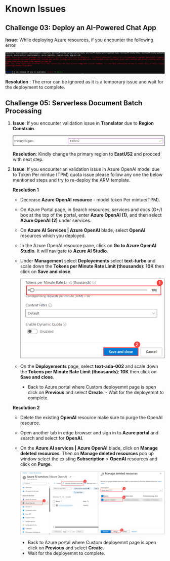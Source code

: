 # Known Issues

## Challenge 03: Deploy an AI-Powered Chat App

 **Issue**:  While deploying Azure resources, if you encounter the following error.

   ![](../media/Active-image120.png)

  **Resolution** : The error can be ignored as it is a temporary issue and wait for the deployment to complete.
   
## Challenge 05: Serverless Document Batch Processing

1. **Issue**: If you encounter validation issue in **Translator** due to **Region Constrain**.

     ![](../media/gen47.png)
     
    **Resolution**: Kindly change the primary region to **EastUS2** and procced with next step. 


2. **Issue**: If you encounter an validation issue in Azure OpenAI model due to Token Per mintue (TPM) quota issue please follow any one the below mentioned steps and try to re-deploy the ARM template.

   **Resolution 1**  
      
      - Decrease **Azure OpenAI resource** - model token Per mintue(TPM).  
      
      - On Azure Portal page, in Search resources, services and docs (G+/) box at the top of the portal, enter **Azure OpenAI (1)**, and then select **Azure OpenAI (2)** under services.
            
      - On **Azure AI Services | Azure OpenAI** blade, select **OpenAI** resources which you deployed.
            
      - In the Azure OpenAI resource pane, click on **Go to Azure OpenAI Studio**. It will navigate to **Azure AI Studio**.
            
      - Under **Management** select **Deployements** select **text-turbo** and scale down the **Tokens per Minute Rate Limit (thousands)**: **10K** then click on **Save and close**.
      
         ![](../media/Active-image254.png)
      
      - On the **Deployements** page, select  **text-ada-002** and scale down the **Tokens per Minute Rate Limit (thousands)**: **10K** then click on **Save and close**.
      
           - Back to Azure portal where Custom deployemnt page is open click on **Previous** and select **Create**.
            - Wait for the deployemnt to complete.
  

   **Resolution 2**
   
   - Delete the existing **OpenAI** resource make sure to purge the OpenAI resource.  
   
   - Open another tab in edge browser and sign in to **Azure portal** and search and select for **OpenAI**.
   
   - On the **Azure AI services | Azure OpenAI** blade, click on **Manage deleted resources**. Then on **Manage deleted resources** pop up window select the existing **Subscription** > **OpenAI** resources and 
      click on **Purge**.
   
       ![](../media/Active-image253.png)
   
       - Back to Azure portal where Custom deployemnt page is open click on **Previous** and select **Create**.
       - Wait for the deployemnt to complete.
